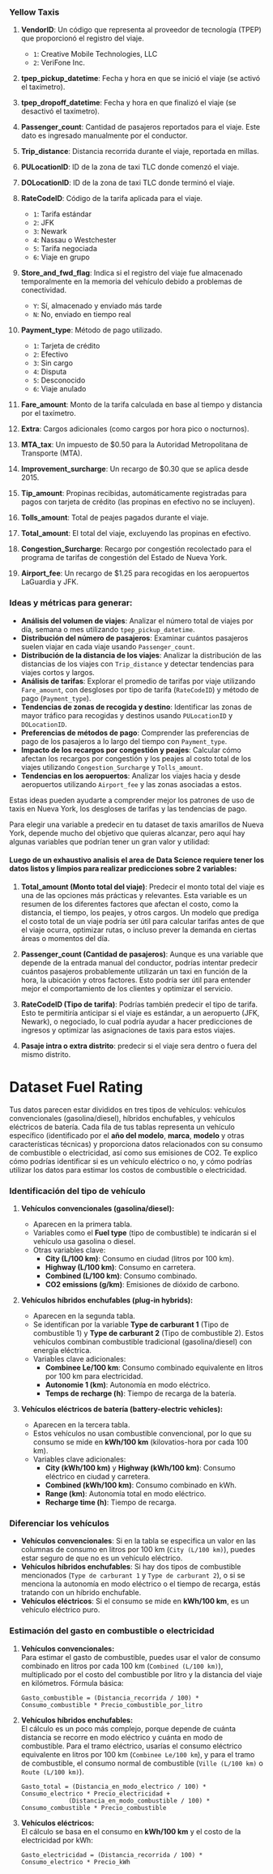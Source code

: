 
### Yellow Taxis
1. **VendorID**: Un código que representa al proveedor de tecnología (TPEP) que proporcionó el registro del viaje.
   - `1`: Creative Mobile Technologies, LLC
   - `2`: VeriFone Inc.

2. **tpep_pickup_datetime**: Fecha y hora en que se inició el viaje (se activó el taxímetro).

3. **tpep_dropoff_datetime**: Fecha y hora en que finalizó el viaje (se desactivó el taxímetro).

4. **Passenger_count**: Cantidad de pasajeros reportados para el viaje. Este dato es ingresado manualmente por el conductor.

5. **Trip_distance**: Distancia recorrida durante el viaje, reportada en millas.

6. **PULocationID**: ID de la zona de taxi TLC donde comenzó el viaje.

7. **DOLocationID**: ID de la zona de taxi TLC donde terminó el viaje.

8. **RateCodeID**: Código de la tarifa aplicada para el viaje.
   - `1`: Tarifa estándar
   - `2`: JFK
   - `3`: Newark
   - `4`: Nassau o Westchester
   - `5`: Tarifa negociada
   - `6`: Viaje en grupo

9. **Store_and_fwd_flag**: Indica si el registro del viaje fue almacenado temporalmente en la memoria del vehículo debido a problemas de conectividad.
   - `Y`: Sí, almacenado y enviado más tarde
   - `N`: No, enviado en tiempo real

10. **Payment_type**: Método de pago utilizado.
    - `1`: Tarjeta de crédito
    - `2`: Efectivo
    - `3`: Sin cargo
    - `4`: Disputa
    - `5`: Desconocido
    - `6`: Viaje anulado

11. **Fare_amount**: Monto de la tarifa calculada en base al tiempo y distancia por el taxímetro.

12. **Extra**: Cargos adicionales (como cargos por hora pico o nocturnos).

13. **MTA_tax**: Un impuesto de $0.50 para la Autoridad Metropolitana de Transporte (MTA).

14. **Improvement_surcharge**: Un recargo de $0.30 que se aplica desde 2015.

15. **Tip_amount**: Propinas recibidas, automáticamente registradas para pagos con tarjeta de crédito (las propinas en efectivo no se incluyen).

16. **Tolls_amount**: Total de peajes pagados durante el viaje.

17. **Total_amount**: El total del viaje, excluyendo las propinas en efectivo.

18. **Congestion_Surcharge**: Recargo por congestión recolectado para el programa de tarifas de congestión del Estado de Nueva York.

19. **Airport_fee**: Un recargo de $1.25 para recogidas en los aeropuertos LaGuardia y JFK.

### Ideas y métricas para generar:
- **Análisis del volumen de viajes**: Analizar el número total de viajes por día, semana o mes utilizando `tpep_pickup_datetime`.
- **Distribución del número de pasajeros**: Examinar cuántos pasajeros suelen viajar en cada viaje usando `Passenger_count`.
- **Distribución de la distancia de los viajes**: Analizar la distribución de las distancias de los viajes con `Trip_distance` y detectar tendencias para viajes cortos y largos.
- **Análisis de tarifas**: Explorar el promedio de tarifas por viaje utilizando `Fare_amount`, con desgloses por tipo de tarifa (`RateCodeID`) y método de pago (`Payment_type`).
- **Tendencias de zonas de recogida y destino**: Identificar las zonas de mayor tráfico para recogidas y destinos usando `PULocationID` y `DOLocationID`.
- **Preferencias de métodos de pago**: Comprender las preferencias de pago de los pasajeros a lo largo del tiempo con `Payment_type`.
- **Impacto de los recargos por congestión y peajes**: Calcular cómo afectan los recargos por congestión y los peajes al costo total de los viajes utilizando `Congestion_Surcharge` y `Tolls_amount`.
- **Tendencias en los aeropuertos**: Analizar los viajes hacia y desde aeropuertos utilizando `Airport_fee` y las zonas asociadas a estos.

Estas ideas pueden ayudarte a comprender mejor los patrones de uso de taxis en Nueva York, los desgloses de tarifas y las tendencias de pago.

Para elegir una variable a predecir en tu dataset de taxis amarillos de Nueva York, depende mucho del objetivo que quieras alcanzar, pero aquí hay algunas variables que podrían tener un gran valor y utilidad:

#### Luego de un exhaustivo analisis el area de Data Science requiere tener los datos listos y limpios para realizar predicciones sobre 2 variables:

1. **Total_amount (Monto total del viaje)**: Predecir el monto total del viaje es una de las opciones más prácticas y relevantes. Esta variable es un resumen de los diferentes factores que afectan el costo, como la distancia, el tiempo, los peajes, y otros cargos. Un modelo que prediga el costo total de un viaje podría ser útil para calcular tarifas antes de que el viaje ocurra, optimizar rutas, o incluso prever la demanda en ciertas áreas o momentos del día.

2. **Passenger_count (Cantidad de pasajeros)**: Aunque es una variable que depende de la entrada manual del conductor, podrías intentar predecir cuántos pasajeros probablemente utilizarán un taxi en función de la hora, la ubicación y otros factores. Esto podría ser útil para entender mejor el comportamiento de los clientes y optimizar el servicio.

3. **RateCodeID (Tipo de tarifa)**: Podrías también predecir el tipo de tarifa. Esto te permitiría anticipar si el viaje es estándar, a un aeropuerto (JFK, Newark), o negociado, lo cual podría ayudar a hacer predicciones de ingresos y optimizar las asignaciones de taxis para estos viajes.

4. **Pasaje intra o extra distrito**: predecir si el viaje sera dentro o fuera del mismo distrito.

# Dataset Fuel Rating
Tus datos parecen estar divididos en tres tipos de vehículos: vehículos convencionales (gasolina/diesel), híbridos enchufables, y vehículos eléctricos de batería. Cada fila de tus tablas representa un vehículo específico (identificado por el **año del modelo**, **marca**, **modelo** y otras características técnicas) y proporciona datos relacionados con su consumo de combustible o electricidad, así como sus emisiones de CO2. Te explico cómo podrías identificar si es un vehículo eléctrico o no, y cómo podrías utilizar los datos para estimar los costos de combustible o electricidad.

### Identificación del tipo de vehículo
1. **Vehículos convencionales (gasolina/diesel):**  
   - Aparecen en la primera tabla.
   - Variables como el **Fuel type** (tipo de combustible) te indicarán si el vehículo usa gasolina o diesel.
   - Otras variables clave: 
     - **City (L/100 km)**: Consumo en ciudad (litros por 100 km).
     - **Highway (L/100 km)**: Consumo en carretera.
     - **Combined (L/100 km)**: Consumo combinado.
     - **CO2 emissions (g/km)**: Emisiones de dióxido de carbono.

2. **Vehículos híbridos enchufables (plug-in hybrids):**  
   - Aparecen en la segunda tabla.
   - Se identifican por la variable **Type de carburant 1** (Tipo de combustible 1) y **Type de carburant 2** (Tipo de combustible 2). Estos vehículos combinan combustible tradicional (gasolina/diesel) con energía eléctrica.
   - Variables clave adicionales:
     - **Combinee Le/100 km**: Consumo combinado equivalente en litros por 100 km para electricidad.
     - **Autonomie 1 (km)**: Autonomía en modo eléctrico.
     - **Temps de recharge (h)**: Tiempo de recarga de la batería.

3. **Vehículos eléctricos de batería (battery-electric vehicles):**  
   - Aparecen en la tercera tabla.
   - Estos vehículos no usan combustible convencional, por lo que su consumo se mide en **kWh/100 km** (kilovatios-hora por cada 100 km).
   - Variables clave adicionales:
     - **City (kWh/100 km)** y **Highway (kWh/100 km)**: Consumo eléctrico en ciudad y carretera.
     - **Combined (kWh/100 km)**: Consumo combinado en kWh.
     - **Range (km)**: Autonomía total en modo eléctrico.
     - **Recharge time (h)**: Tiempo de recarga.

### Diferenciar los vehículos
- **Vehículos convencionales**: Si en la tabla se especifica un valor en las columnas de consumo en litros por 100 km (`City (L/100 km)`), puedes estar seguro de que no es un vehículo eléctrico.
- **Vehículos híbridos enchufables**: Si hay dos tipos de combustible mencionados (`Type de carburant 1` y `Type de carburant 2`), o si se menciona la autonomía en modo eléctrico o el tiempo de recarga, estás tratando con un híbrido enchufable.
- **Vehículos eléctricos**: Si el consumo se mide en **kWh/100 km**, es un vehículo eléctrico puro.

### Estimación del gasto en combustible o electricidad
1. **Vehículos convencionales:**  
   Para estimar el gasto de combustible, puedes usar el valor de consumo combinado en litros por cada 100 km (`Combined (L/100 km)`), multiplicado por el costo del combustible por litro y la distancia del viaje en kilómetros. Fórmula básica:
   ``` 
   Gasto_combustible = (Distancia_recorrida / 100) * Consumo_combustible * Precio_combustible_por_litro
   ```

2. **Vehículos híbridos enchufables:**  
   El cálculo es un poco más complejo, porque depende de cuánta distancia se recorre en modo eléctrico y cuánta en modo de combustible. Para el tramo eléctrico, usarías el consumo eléctrico equivalente en litros por 100 km (`Combinee Le/100 km`), y para el tramo de combustible, el consumo normal de combustible (`Ville (L/100 km)` o `Route (L/100 km)`).
   ``` 
   Gasto_total = (Distancia_en_modo_electrico / 100) * Consumo_electrico * Precio_electricidad + 
                (Distancia_en_modo_combustible / 100) * Consumo_combustible * Precio_combustible
   ```

3. **Vehículos eléctricos:**  
   El cálculo se basa en el consumo en **kWh/100 km** y el costo de la electricidad por kWh:
   ``` 
   Gasto_electricidad = (Distancia_recorrida / 100) * Consumo_electrico * Precio_kWh
   ```
